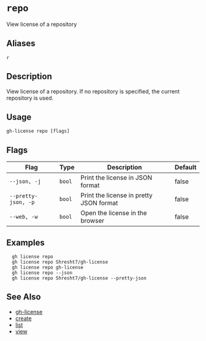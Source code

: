 # `repo`

View license of a repository

## Aliases

`r`

## Description

View license of a repository. If no repository is specified, the current repository is used.

## Usage

```
gh-license repo [flags]
```

## Flags

| Flag                | Type   | Description                             | Default |
| ------------------- | ------ | --------------------------------------- | ------- |
| `--json, -j`        | `bool` | Print the license in JSON format        | false   |
| `--pretty-json, -p` | `bool` | Print the license in pretty JSON format | false   |
| `--web, -w`         | `bool` | Open the license in the browser         | false   |

## Examples

```
  gh license repo
  gh license repo Shresht7/gh-license
  gh license repo gh-license
  gh license repo --json
  gh license repo Shresht7/gh-license --pretty-json
```

## See Also

- [gh-license](./gh-license.md)
- [create](./create.md)
- [list](./list.md)
- [view](./view.md)

